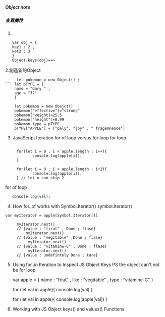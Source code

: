 
##### Object note 


##### 查看屬性
1.   
```Object.keys(obj) 
   var obj = {
   key1 : 2 , 
   ket2 : 3  
   }
   Object.keys(obj)==> 
```
2.創造新的Object

``` 
     let pokemon = new Object() ; 
``` let pTYPE = {
    name = "Gary " , 
    age = "32"
    }
    
    let pokemon = new Obejct() 
    pokemon["effective"]="strong"
    pokemon["weight]=25.5
    pokemon["height"]=0.99
    pokemon.type = pTYPE 
    pTYPE["APPLE"] = ["paly", "joy" , " fragemnence"]
````

3. JavaScript Iteration for of loop versus for loop
for loop
```  let apple= ["friut" , "vegitable" , "vitamine-C"]
      
     for(let i = 0 ; i < apple.length ; i++){
            console.log(apple[i]);
     }
     
     for(let i = 0 ; i < apple.length ; i+2){
            console.log(apple[i]);
     } // let u can skip 2 
 ````
for of loop 

```for (let val of apple)
   console.log(val); 
````  
4. How for..of works with Symbol.Iterator() 
symbol.Iterator()
``` let apple= ["friut" , "vegitable" , "vitamine-C"] 
var myIterator = apple[Symbol.Iterator()]
     
     myIterator.next() 
     // {value : "firut" , Done ; flase}
         myIterator.next() 
     // {value : "vegitable" ,Done ; flase}
          myIterator.next() 
     // {value : "vitaminw-C" , Done ; flase}
          myIterator.next() 
     // {value : undefintely Done ; ture}
 ```
 5. Using for..in Iteration to Inspect JS Object Keys 
 PS the object can't not be for loop 
 
 	var apple = {
		name : "friut" , 
		like : "vegitable" ,
		type :  "vitamine-C"  }

	for (let val in apple){
		console.log(val) 
      }

	for (let val in apple){
		console.log(apple[val])
	 }
 6. Working with JS Object keys() and values() Functions 
 
 
 
     
    

